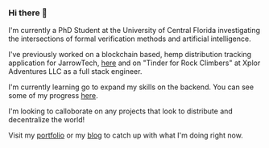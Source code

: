 ### Hi there 👋

<!--
**andey-robins/andey-robins** is a ✨ _special_ ✨ repository because its `README.md` (this file) appears on your GitHub profile.

Here are some ideas to get you started:

- 🔭 I’m currently working on ...
- 🌱 I’m currently learning ...
- 👯 I’m looking to collaborate on ...
- 🤔 I’m looking for help with ...
- 💬 Ask me about ...
- 📫 How to reach me: ...
- 😄 Pronouns: ...
- ⚡ Fun fact: ...
-->

I'm currently a PhD Student at the University of Central Florida investigating the intersections of formal verification methods and artificial intelligence.

<!-- ![Andey's GitHub stats](https://github-readme-stats.vercel.app/api?username=andey-robins&show_icons=true&theme=radical&include_all_commits=true&count_private=true&hide_title=true)
 -->
I've previously worked on a blockchain based, hemp distribution tracking application for JarrowTech, [here](https://github.com/Jarrow-Tech/JarrowTech) and on "Tinder for Rock Climbers" at Xplor Adventures LLC as a full stack engineer.

I'm currently learning go to expand my skills on the backend. You can see some of my progress [here](https://open.kattis.com/users/andey-robins).

I'm looking to calloborate on any projects that look to distribute and decentralize the world!

Visit my [portfolio](https://portfolio.andeyrobins.org) or my [blog](https://blog.andeyrobins.org) to catch up with what I'm doing right now.
